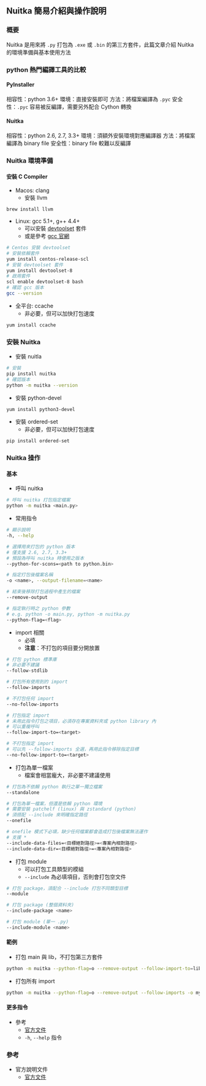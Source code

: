 ## Nuitka 簡易介紹與操作說明
### 概要
Nuitka 是用來將 `.py` 打包為 `.exe` 或 `.bin` 的第三方套件，此篇文章介紹 Nuitka 的環境準備與基本使用方法

### python 熱門編譯工具的比較

#### PyInstaller
相容性：python 3.6+
環境：直接安裝即可
方法：將檔案編譯為 `.pyc`
安全性：`.pyc` 容易被反編譯，需要另外配合 Cython 轉換

#### Nuitka
相容性：python 2.6, 2.7, 3.3+
環境：須額外安裝環境對應編譯器
方法：將檔案編譯為 binary file
安全性：binary file 較難以反編譯

### Nuitka 環境準備

#### 安裝 C Compiler

- Macos: clang
    - 安裝 llvm

```sh
brew install llvm
```

- Linux: gcc 5.1+, g++ 4.4+
    - 可以安裝 [devtoolset][devtoolset] 套件
    - 或是參考 [gcc 官網][gcc]

```sh
# Centos 安裝 devtoolset
# 安裝依賴套件
yum install centos-release-scl
# 安裝 devtoolset 套件
yum install devtoolset-8
# 啟用套件
scl enable devtoolset-8 bash
# 確認 gcc 版本
gcc --version
```

- 全平台: ccache
    - 非必要，但可以加快打包速度

```sh
yum install ccache
```

### 安裝 Nuitka

- 安裝 nuitla

```sh
# 安裝
pip install nuitka
# 確認版本
python -m nuitka --version
```

- 安裝 python-devel

```sh
yum install python3-devel
```

- 安裝 ordered-set
    - 非必要，但可以加快打包速度

```sh
pip install ordered-set
```

### Nuitka 操作

#### 基本

- 呼叫 nuitka
```sh
# 呼叫 nuitka 打包指定檔案
python -m nuitka <main.py>
```

- 常用指令

```sh
# 顯示說明
-h, --help

# 選擇用來打包的 python 版本
# 僅支援 2.6, 2.7, 3.3+
# 預設為呼叫 nuitka 時使用之版本
--python-for-scons=<path to python.bin>

# 指定打包後檔案名稱
-o <name>, --output-filename=<name>

# 結束後移除打包過程中產生的檔案
--remove-output 

# 指定執行時之 python 參數
# e.g. python -o main.py, python -m nuitka.py
--python-flag=<flag>
```

- import 相關
    - 必填
    - **注意**：不打包的項目要分開放置
```sh
# 打包 python 標準庫
# 非必要不建議
--follow-stdlib

# 打包所有使用到的 import
--follow-imports

# 不打包任何 import
--no-follow-imports

# 打包指定 import
# 未用此指令打包之項目，必須存在專案資料夾或 python library 內
# 可以重複呼叫
--follow-import-to=<target>

# 不打包指定 import
# 可以先 --follow-imports 全選，再用此指令移除指定目標
--no-follow-import-to=<target>
```

- 打包為單一檔案
    - 檔案會相當龐大，非必要不建議使用

```sh
# 打包為不依賴 python 執行之單一獨立檔案
--standalone

# 打包為單一檔案，但還是依賴 python 環境
# 需要安裝 patchelf (linux) 與 zstandard (python)
# 須搭配 --include 來明確指定路徑
--onefile

# onefile 模式下必填，缺少任何檔案都會造成打包後檔案無法運作
# 支援 *
--include-data-files=<目標絕對路徑>=<專案內相對路徑>
--include-data-dir=<目標絕對路徑>=<專案內相對路徑>
```

- 打包 module
    - 可以打包工具類型的模組
    - `--include` 為必填項目，否則會打包空文件
```sh
# 打包 package，須配合 --include 打包不同類型目標
--module

# 打包 package (整個資料夾)
--include-package <name>

# 打包 module (單一 .py)
--include-module <name>
```

#### 範例

- 打包 main 與 lib，不打包第三方套件
```sh
python -m nuitka --python-flag=o --remove-output --follow-import-to=lib -o myproject.bin main.py
```

- 打包所有 import
```sh
python -m nuitka --python-flag=o --remove-output --follow-imports -o myproject.bin main.py
```

#### 更多指令
- 參考
    - [官方文件][nuitka]
    - `-h`, `--help` 指令


### 參考
- 官方說明文件
    - [官方文件][nuitka]

[devtoolset]: https://www.softwarecollections.org/en/scls/rhscl/devtoolset-8/
[gcc]: https://gcc.gnu.org/mirrors.html
[nuitka]: https://nuitka.net/doc/user-manual.html#